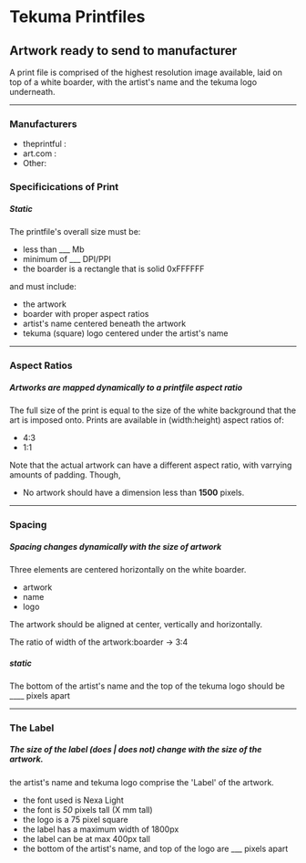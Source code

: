 # Tekuma Printfiles

## Artwork ready to send to manufacturer
A print file is comprised of the highest resolution image available, laid on
top of a white boarder, with the artist's name and the tekuma logo underneath.

-----------------
### Manufacturers
- theprintful : 
- art.com :
- Other: 

### Specificications of Print
##### Static
The printfile's overall size must be:
- less than ___ Mb
- minimum of ___ DPI/PPI
- the boarder is a rectangle that is solid 0xFFFFFF

and must include:
- the artwork
- boarder with proper aspect ratios
- artist's name centered beneath the artwork
- tekuma (square) logo centered under the artist's name

-----------------

### Aspect Ratios
##### Artworks are mapped dynamically to a printfile aspect ratio 
The full size of the print is equal to the size of the white background that the
art is imposed onto. Prints are available in (width:height) aspect ratios of:
- 4:3
- 1:1

 Note that the actual artwork can have a different aspect ratio, with varrying
 amounts of padding. Though,
- No artwork should have a dimension less than __1500__ pixels.

--------------------

### Spacing
##### Spacing changes dynamically with the size of artwork 
Three elements are centered horizontally on the white boarder.
- artwork
- name
- logo

The artwork should be aligned at center, vertically and horizontally.

The ratio of width of the  artwork:boarder ->  3:4

##### static 
The bottom of the artist's name and the top of the tekuma logo should be ____ pixels apart

-----------------------
### The Label

##### The size of the label (does | does not) change with the size of the artwork. 

the artist's name and tekuma logo comprise the 'Label' of the artwork.
- the font used is Nexa Light
- the font is _50_ pixels tall (X mm tall) 
- the logo is a 75 pixel square
- the label has a maximum width of 1800px
- the label can be at max 400px tall
- the bottom of the artist's name, and top of the logo are ___ pixels apart

